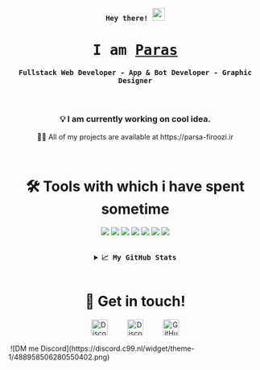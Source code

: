 <p align="center"><samp><b> Hey there! <img src="https://media.giphy.com/media/hvRJCLFzcasrR4ia7z/giphy.gif" width="25px"> </b></samp></p>
<p align="center"><h1 align="center"><samp> I am <a href="https://parsa-firoozi.ir/">Paras </a> </samp></h1></p>
<p align="center"><h4 align="center"><samp> Fullstack Web Developer - App & Bot Developer - Graphic Designer </samp></h4></p>
<br>

<h3 align="center">💡 I am currently working on cool idea.</h3>


<p align="center"> 👨‍💻 All of my projects are available at https://parsa-firoozi.ir</p>

<br>

<h1 align="center">🛠️ Tools with which i have spent sometime</h1>
<p align="center"><img src="https://img.shields.io/badge/node.js%20-%2343853D.svg?&style=for-the-badge&logo=node.js&logoColor=white"/>
<img src="https://img.shields.io/badge/javascript%20-%23323330.svg?&style=for-the-badge&logo=javascript&logoColor=%23F7DF1E"/>
<img src="https://img.shields.io/badge/html5%20-%23E34F26.svg?&style=for-the-badge&logo=html5&logoColor=white"/>
<img src="https://img.shields.io/badge/css3%20-%231572B6.svg?&style=for-the-badge&logo=css3&logoColor=white"/>
<img src="https://img.shields.io/badge/react%20-%2320232a.svg?&style=for-the-badge&logo=react&logoColor=%2361DAFB"/>
<img src="https://img.shields.io/badge/github%20-%23121011.svg?&style=for-the-badge&logo=github&logoColor=white"/>
<img src ="https://img.shields.io/badge/MongoDB-%234ea94b.svg?&style=for-the-badge&logo=mongodb&logoColor=white"/></p>

<br>

<details align="center" >
  <summary><b><samp>📈 My GitHub Stats</samp></b></summary>
<br>
  
<div align="center">
  <img align="center" src="https://github-readme-stats.vercel.app/api/top-langs/?username=im-parsa&theme=nord" />
</div>
  
<br>
  
<div align="center">
  <img align="center" src="https://github-readme-stats.vercel.app/api?username=im-parsa&show_icons=true&count_private=true&include_all_commits=true&theme=nord" />
</div>

<br>
 
<div align="center">
  <img align="center" src="https://github-readme-streak-stats.herokuapp.com/?user=im-parsa&theme=nord" />
</div>
  
</details>

<br>


<h1 align="center">🤝 Get in touch!</h1>
<p align="center">
<a href="https://instagram.com/parsa._.firoozi" target="_blank"><img alt="Discord" title="Discord" height="32" width="32" src="https://image.flaticon.com/icons/svg/174/174855.svg"></a>&nbsp;&nbsp;&nbsp;&nbsp;&nbsp;&nbsp;&nbsp;&nbsp;&nbsp;
<a href="https://discord.com/users/488958506280550402" target="_blank"><img alt="Discord" title="Discord" height="32" width="32" src="https://raw.githubusercontent.com/peterthehan/peterthehan/master/assets/discord.svg"></a>&nbsp;&nbsp;&nbsp;&nbsp;&nbsp;&nbsp;&nbsp;&nbsp;&nbsp;
<a href="https://github.com/im-parsa"><img alt="GitHub" title="GitHub" height="32" width="32" src="https://raw.githubusercontent.com/peterthehan/peterthehan/master/assets/github.svg"></a>
</p>

<img align="center" >
  ![DM me Discord](https://discord.c99.nl/widget/theme-1/488958506280550402.png)
</img>

